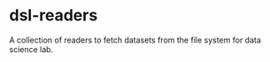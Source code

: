 # dsl-readers
A collection of readers to fetch datasets from the file system for data science lab. 
